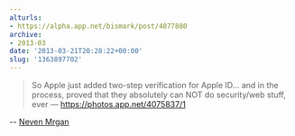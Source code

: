 ```yaml
---
alturls:
- https://alpha.app.net/bismark/post/4077880
archive:
- 2013-03
date: '2013-03-21T20:28:22+00:00'
slug: '1363897702'
---
```


> So Apple just added two-step verification for Apple ID… and in the process, proved that they absolutely can NOT do security/web stuff, ever — https://photos.app.net/4075837/1

-- [Neven Mrgan](https://alpha.app.net/mrgan/post/4075837)
